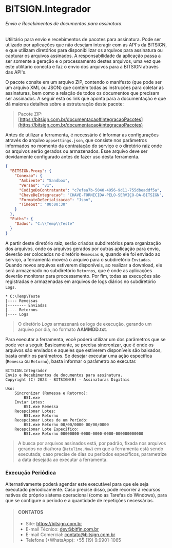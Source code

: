 # BITSIGN.Integrador
###### Envio e Recebimentos de documentos para assinatura.
Utilitário para envio e recebimentos de pacotes para assinatura. Pode ser utlizado por aplicações que não desejam interagir com as API's da BITSIGN, e que utilizam diretórios para disponibilizar os arquivos para assinatura ou capturar os arquivos assinados. A responsabilidade da aplicação passa a ser somente a geração e o processamento destes arquivos, uma vez que este utilitário conecta e faz o envio dos arquivos para a BITSIGN através das API's.

O pacote consite em um arquivo ZIP, contendo o manifesto (que pode ser um arquivo XML ou JSON) que contém todas as instruções para coletar as assinaturas, bem como a relação de todos os documentos que precisam ser assinados. A seguir está os link que aponta para a documentação e que dá maiores detalhes sobre a estruturação deste pacote:

> Pacote ZIP: [https://bitsign.com.br/documentacao#integracaoPacotes](https://bitsign.com.br/documentacao#integracaoPacotes)

Antes de utilizar a ferramenta, é necessário é informar as configurações através do arquivo `appsettings.json`, que consiste nos parâmetros informados no momento da contratação do serviço e o diretório raiz onde os arquivos serão gerados ou armazenados. Esse arquivo deve ser devidamente configurado antes de fazer uso desta ferramenta.
```json
{
  "BITSIGN.Proxy": {
    "Conexao": {
      "Ambiente": "Sandbox",
      "Versao": "v1",
      "CodigoDoContratante": "c7efea7b-5040-4956-9d11-755dbeaddf5a",
      "ChaveDeIntegracao": "CHAVE-FORNECIDA-PELO-SERVIÇO-DA-BITSIGN",
      "FormatoDeSerializacao": "Json",
      "Timeout": "00:00:30"
    }
  },
  "Paths": {
    "Dados": "C:\\Temp\\Teste"
  }
}
```
A partir deste diretório raiz, serão criados subdiretórios para organização dos arquivos, onde os arquivos gerados por outras aplicação para envio, deverão ser colocados no diretório `Remessas` e, quando ele foi enviado ao serviço, a ferramenta moverá o arquivo para o subdiretório `Enviadas`. Quando novos arquivos estiverem disponíveis, ao realizar a download, ele será armazenado no subdiretório `Retornos`, que é onde as aplicações deverão monitorar para processamento. Por fim, todas as execuções são registradas e armazenadas em arquivos de logs diários no subdiretório `Logs`.
```
* C:\Temp\Teste
|---- Remessas
|-------- Enviadas
|---- Retornos
|---- Logs
```
> O diretório *Logs* armazenará os logs de execução, gerando um arquivo por dia, no formato **AAMMDD.txt**.

Para executar a ferramenta, você poderá utilizar um dos parâmetros que se pode ver a seguir. Basicamente, se precisa sincronizar, que é onde os arquivos são enviados e aqueles que estiverem disponíveis são baixados, basta omitir os parâmetros. Se desejar executar uma ação específica (`Remessa` ou `Retorno`), basta informar o parâmetro ao executar.
```
BITSIGN.Integrador
Envio e Recebimentos de documentos para assinatura.
Copyright (C) 2023 - BITSIGN(R) - Assinaturas Digitais

Uso:
    Sincronizar (Remessa e Retorno):
        BSI.exe
    Enviar Lotes:
        BSI.exe Remessa
    Recepcionar Lotes:
        BSI.exe Retorno
    Recepcionar Lotes de um Período:
        BSI.exe Retorno 00/00/0000 00/00/0000
    Recepcionar Lote Específico:
        BSI.exe Retorno 00000000-0000-0000-0000-000000000000
```
> A busca por arquivos assinados está, por padrão, fixada nos arquivos gerados no dia/hora (`DateTime.Now`) em que a ferramenta está sendo executada; caso precise de dias ou períodos específicos, parametrize a data desejada ao executar a ferramenta.

### Execução Periódica
Alternativamente poderá agendar este executável para que ele seja executado periodicamente. Caso precise disso, pode recorrer à recursos nativos do próprio sistema operacional (como as Tarefas do Windows), para que se configure o período e a quantidade de repetições necessárias.

> #### CONTATOS
>
> - Site: <https://bitsign.com.br>
> - E-mail Técnico: <dev@bitfin.com.br>
> - E-mail Comercial: <contato@bitsign.com.br>
> - Telefone (+WhatsApp): +55 (19) 9.9901-1065
